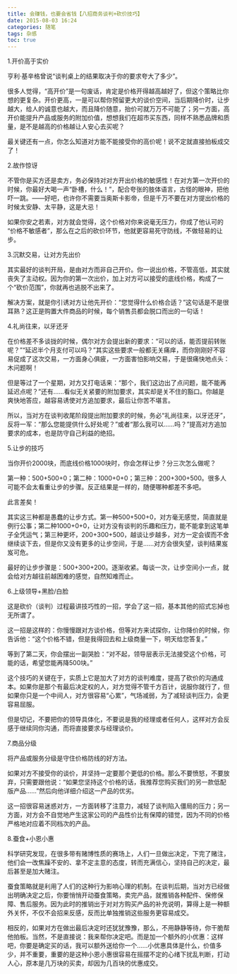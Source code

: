 ```yaml
---
title: 会赚钱，也要会省钱【八招商务谈判+砍价技巧】
date: 2015-08-03 16:24
categories: 随笔
tags: 杂感
toc: true
---
```

1.开价高于实价

亨利·基辛格曾说“谈判桌上的结果取决于你的要求夸大了多少”。

很多人觉得，“高开价”是一句废话，肯定是价格开得越高越好了，但这个策略比你想的更复杂。开价更高，一是可以帮你预留更大的谈价空间，当后期降价时，让步越大，给人的诚意也越大，而且降价随意，抬价可就万万不可能了；另一方面，高开价能提升产品或服务的附加价值，想想我们在超市买东西，同样不熟悉品牌和质量，是不是越高的价格越让人安心去买呢？

最关键还有一点，你怎么知道对方能不能接受你的高价呢！说不定就直接拍板成交了！

2.故作惊讶

不管你是买方还是卖方，务必保持对对方开出价格的敏感性！在对方第一次开价的时候，你最好大喝一声“卧槽，什么！”，配合夸张的肢体语言，古怪的眼神，把他吓一跳。——好吧，也许你不需要当奥斯卡影帝，但是千万不要在对方提出价格的时候太安静、太平静，这是大忌！

如果你安之若素，对方就会觉得，这个价格对你来说毫无压力，你成了他认可的
“价格不敏感者”，那么在之后的砍价环节，他就更容易死守防线，不做轻易的让步。

3.沉默交易，让对方先出价

其实最好的谈判开局，是由对方而非自己开价。你一说出价格，不管高低，其实就丧失了主动权。因为你的第一次出价，加上对方可以接受的底线价格，构成了一个“砍价范围”，你就再也逃脱不出来了。

解决方案，就是你引诱对方让他先开价：“您觉得什么价格合适？”这句话是不是很耳熟？这正是购置大件商品的时候，每个销售员都会脱口而出的一句话！

4.礼尚往来，以牙还牙

在价格差不多谈拢的时候，偶尔对方会提出新的要求：“可以的话，能否提前转账呢？”“延迟半个月支付可以吗？”其实这些要求一般都无关痛痒，而你刚刚好不容易促成了这次交易，一方面身心俱疲，一方面害怕影响交易，于是很痛快地点头：木问题啊！

但是等过了一个星期，对方又打电话来：“那个，我们这边出了点问题，能不能再延迟点呢？”还有……看似无关紧要的附加要求，其实却是关不住的豁口。你越是爽快地答应，越容易诱使对方追加要求，最后让你苦不堪言。

所以，当对方在谈判收尾阶段提出附加要求的时候，务必“礼尚往来，以牙还牙”，反将一军：“那么您能提供什么好处呢？”或者“那么我可以……吗？”提高对方追加要求的成本，也是防守自己利益的绝招。

5.让步的技巧

当你开价2000块，而底线价格1000块时，你会怎样让步？分三次怎么做呢？

第一种：500+500+0；第二种：1000+0+0；第三种：200+300+500。很多人可能不会太看重让步的步骤。反正结果是一样的，随便哪种都差不多吧。

此言差矣！

其实这三种都是愚蠢的让步方式。第一种500+500+0，对方毫无感觉，简直就是例行公事；第二种1000+0+0，让对方没有谈判的乐趣和压力，能不能拿到这笔单子全凭运气；第三种更坏，200+300+500，越谈让步越多，对方一定会锲而不舍继续谈下去，但是你又没有更多的让步空间，于是……对方会很失望，谈判结果岌岌可危。

最好的让步步骤是：500+300+200。逐渐收紧。每谈一次，让步空间小一点，就会给对方越往前越困难的感觉，自然知难而止。

6.上级领导+黑脸/白脸

这是砍价（谈判）过程最讲技巧性的一招，学会了这一招，基本其他的招式忘掉也无所谓了。

这一招是这样的：你慢慢跟对方谈价格，但等对方来试探你，让你降价的时候，你告诉他：“这个价格不错，但是我得回去和上级商量一下，明天给您答复。”

等到了第二天，你会摆出一副哭脸：“对不起，领导层表示无法接受这个价格，可能的话，希望您能再降500块。”

这个技巧的关键在于，实质上它是加大了对方的谈判难度，提高了砍价的沟通成本。如果你是那个有最后决定权的人，对方觉得不管千方百计，说服你就行了，但如果你只是一个中间人，对方很容易“心累”，气场减弱，为了减轻谈判压力，会更容易屈服。

但是切记，不要把你的领导具体化，不要说是我的经理或者任何人，这样对方会反感于继续同你沟通，而将直接要求与经理谈价。

7.商品分级

将产品或服务分级是守住价格防线的好方法。

如果对方不接受你的谈价，并坚持一定要那个更低的价格。那么不要愤怒，不要放弃，只需要跟他说：“如果您坚持这个价格的话，我推荐您购买我们的另一款低配版产品……”然后向他详细介绍这一产品的优劣。

这一招很容易迷惑对方，一方面转移了注意力，减轻了谈判陷入僵局的压力；另一方面，对方会不自觉地产生这家公司的产品性价比有保障的错觉，因为不同的价格严格地对应着不同档次的产品。

8.蚕食+小恩小惠

科学研究发现，在很多带有赌博性质的赛场上，人们一旦做出决定，下完了赌注，他们会一改焦躁不安的、拿不定主意的态度，转而充满信心，坚持自己的决定，最后甚至是加大赌注。

蚕食策略就是利用了人们的这种行为影响心理的机制。在谈判后期，当对方已经做出明确决定之后，你要悄悄开动蚕食策略，卖完产品，就推销各种配件、保修保障、售后服务。因为此时的推销出于对对方购买产品的补充说明，算得上是一种额外关怀，不仅不会招来反感，反而比单独推销这些服务更容易成交。

相反的，如果对方在做出最后决定时还犹犹豫豫，那么，不用静静等待，你干脆帮他拍板。当然，不是直接说：我来帮你决定吧。而是加一个额外的小优惠：这样吧，你要是确定买的话，我可以额外送给你一个……小优惠具体是什么，价值多少，并不重要，重要的是这种小恩小惠很容易在摇摆不定的心绪下扰乱判断，打动人心，原本是几万块的买卖，却因为几百块的优惠成交。



